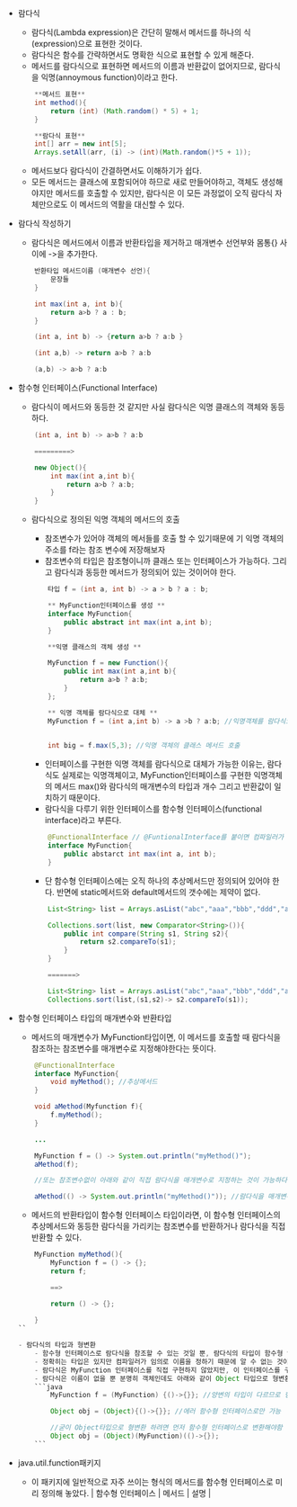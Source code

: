 - 람다식
    - 람다식(Lambda expression)은 간단히 말해서 메서드를 하나의 식(expression)으로 표현한 것이다.
    - 람다식은 함수를 간략하면서도 명확한 식으로 표현할 수 있게 해준다.
    - 메서드를 람다식으로 표현하면 메서드의 이름과 반환값이 없어지므로, 람다식을 익명(annoymous function)이라고 한다.
    ```java
        **메서드 표현**
        int method(){
            return (int) (Math.random() * 5) + 1;
        }

        **람다식 표현**
        int[] arr = new int[5];
        Arrays.setAll(arr, (i) -> (int)(Math.random()*5 + 1));
    ```
    - 메서드보다 람다식이 간결하면서도 이해하기가 쉽다.
    - 모든 메서드는 클래스에 포함되어야 하므로 새로 만들어야하고, 객체도 생성해야지만 메서드를 호출할 수 있지만, 람다식은 이 모든 과정없이 오직 람다식 자체만으로도 이 메서드의 역활을 대신할 수 있다.

- 람다식 작성하기
    - 람다식은 메서드에서 이름과 반환타입을 제거하고 매개변수 선언부와 몸통{} 사이에 ->을 추가한다.
    ```java
        반환타입 메서드이름 (매개변수 선언){
            문장들
        }

        int max(int a, int b){
            return a>b ? a : b;
        }

        (int a, int b) -> {return a>b ? a:b } 

        (int a,b) -> return a>b ? a:b

        (a,b) -> a>b ? a:b
    ```

- 함수형 인터페이스(Functional Interface)
    - 람다식이 메서드와 동등한 것 같지만 사실 람다식은 익명 클래스의 객체와 동등하다.
    ```java
        (int a, int b) -> a>b ? a:b 

        =========>

        new Object(){
            int max(int a,int b){
                return a>b ? a:b;
            }
        }
    ```
    - 람다식으로 정의된 익명 객체의 메서드의 호출
        
        - 참조변수가 있어야 객체의 메서들를 호출 할 수 있기때문에 기 익명 객체의 주소를 f라는 참조 변수에 저장해보자
        - 참조변수의 타입은 참조형이니까 클래스 또는 인터페이스가 가능하다. 그리고 람다식과 동등한 메서드가 정의되어 있는 것이어야 한다.
        ```java
            타입 f = (int a, int b) -> a > b ? a : b; 
        ```

        ```java
            ** MyFunction인터페이스를 생성 **
            interface MyFunction{
                public abstract int max(int a,int b);
            }

            **익명 클래스의 객체 생성 **

            MyFunction f = new Function(){
                public int max(int a,int b){
                    return a>b ? a:b;
                }
            };

            ** 익명 객체를 람다식으로 대체 **
            MyFunction f = (int a,int b) -> a >b ? a:b; //익명객체를 람다식으로 대체

            
            int big = f.max(5,3); //익명 객체의 클래스 메서드 호출
        ```
        
        - 인터페이스를 구현한 익명 객체를 람다식으로 대체가 가능한 이유는, 람다식도 실제로는 익명객체이고, MyFunction인터페이스를 구현한 익명객체의 메서드 max()와 람다식의 매개변수의 타입과 개수 그리고 반환값이 일치하기 때문이다.
        - 람다식을 다루기 위한 인터페이스를 함수형 인터페이스(functional interface)라고 부른다.

        ```java
            @FunctionalInterface // @FuntionalInterface를 붙이면 컴파일러가 함수형 인터페이스를 올바르게 정의하였는지 확인해준다.
            interface MyFunction{
                public abstarct int max(int a, int b);
            }
        ```
        - 단 함수형 인터페이스에는 오직 하나의 추상메서드만 정의되어 있어야 한다. 반면에 static메서드와 default메서드의 갯수에는 제약이 없다.

        ```java
            List<String> list = Arrays.asList("abc","aaa","bbb","ddd","aaa");

            Collections.sort(list, new Comparator<String>()){
                public int compare(String s1, String s2){
                    return s2.compareTo(s1);
                }
            }

            =======>

            List<String> list = Arrays.asList("abc","aaa","bbb","ddd","aaa");
            Collections.sort(list,(s1,s2)-> s2.compareTo(s1));
        ```

- 함수형 인터페이스 타입의 매개변수와 반환타입
    - 메서드의 매개변수가 MyFunction타입이면, 이 메서드를 호출할 때 람다식을 참조하는 참조변수를 매개변수로 지정해야한다는 뜻이다.
    ```java
        @FunctionalInterface
        interface MyFunction{
            void myMethod(); //추상메서드
        }

        void aMethod(Myfunction f){
            f.myMethod();
        }

        ...

        MyFunction f = () -> System.out.println("myMethod()");
        aMethod(f);

        //또는 참조변수없이 아래와 같이 직접 람다식을 매개변수로 지정하는 것이 가능하다.

        aMethod(() -> System.out.println("myMethod()")); //람다식을 매개변수로 지정
    ```
    
    - 메서드의 반환타입이 함수형 인터페이스 타입이라면, 이 함수형 인터페이스의 추상메서드와 동등한 람다식을 가리키는 참조변수를 반환하거나 람다식을 직접 반환할 수 있다.

    ```java
        MyFunction myMethod(){
            MyFunction f = () -> {};
            return f;

            ==>

            return () -> {};
        
        }
    ``
    
    - 람다식의 타입과 형변환
        - 함수형 인터페이스로 람다식을 참조할 수 있는 것일 뿐, 람다식의 타입이 함수형 인터페이스의 타입과 일치하는 것은 아니다. 람다식은 익명 객체이고, 익명 객체는 타입이 없다.
        - 정확히는 타입은 있지만 컴파일러가 임의로 이름을 정하기 때문에 알 수 없는 것이다. 대입연산자의 양변의 타입을 일치시키기 위해 아래와 같이 형변환이 필요하다.
        - 람다식은 MyFunction 인터페이스를 직접 구현하지 않았지만, 이 인터페이스를 구현한 클래스의 객체와 완전히 동일하기 때문에 형변환을 허용하고, 이 형변환은 생략이 가능하다.
        - 람다식은 이름이 없을 뿐 분명히 객체인데도 아래와 같이 Object 타입으로 형변환 할 수 없다. 람다식은 오직 함수형 인터페이스만 형변환이 가능하다.
        ```java
            MyFunction f = (MyFunction) {()->{}}; //양변의 타입이 다르므로 형변환이 필요

            Object obj = (Object){()->{}}; //에러 함수형 인터페이스로만 가능

            //굳이 Object타입으로 형변환 하려면 먼저 함수형 인터페이스로 변환해야함
            Object obj = (Object)(MyFunction)(()->{});
        ```
- java.util.function패키지 
    - 이 패키지에 일반적으로 자주 쓰이는 형식의 메서드를 함수형 인터페이스로 미리 정의해 놓았다.
    | 함수형 인터페이스 | 메서드 | 설명 |

    

        






    







        





        

